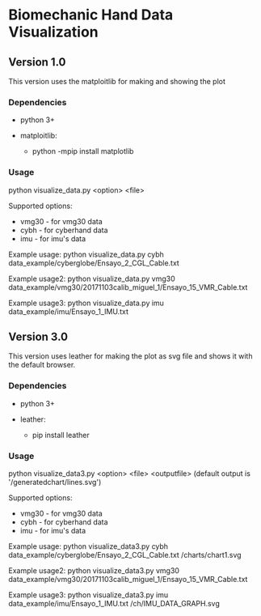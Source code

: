 # Biomechanic Hand Data Visualization

## Version 1.0

This version uses the matploitlib for making and showing the plot

### Dependencies

  * python 3+

  * matploitlib:
    * python -mpip install matplotlib
  
### Usage

python visualize_data.py \<option\> \<file\>

Supported options:
  * vmg30 - for vmg30 data
  * cybh - for cyberhand data
  * imu - for imu's data

Example usage: python visualize_data.py cybh data_example/cyberglobe/Ensayo_2_CGL_Cable.txt

Example usage2: python visualize_data.py vmg30 data_example/vmg30/20171103calib_miguel_1/Ensayo_15_VMR_Cable.txt

Example usage3: python visualize_data.py imu data_example/imu/Ensayo_1_IMU.txt


## Version 3.0

This version uses leather for making the plot as svg file and shows it with the default browser.

### Dependencies

  * python 3+

  * leather:
    *  pip install leather

### Usage

python visualize_data3.py \<option\> \<file\> \<outputfile\> (default output is '/generatedchart/lines.svg')

Supported options:
  * vmg30 - for vmg30 data
  * cybh - for cyberhand data
  * imu - for imu's data

Example usage: python visualize_data3.py cybh data_example/cyberglobe/Ensayo_2_CGL_Cable.txt /charts/chart1.svg

Example usage2: python visualize_data3.py vmg30 data_example/vmg30/20171103calib_miguel_1/Ensayo_15_VMR_Cable.txt

Example usage3: python visualize_data3.py imu data_example/imu/Ensayo_1_IMU.txt /ch/IMU_DATA_GRAPH.svg
